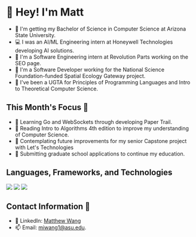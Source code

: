 # 👋 Hey! I'm Matt

- 📓 I'm getting my Bachelor of Science in Computer Science at Arizona State University.
- 💻 I was an AI/ML Engineering intern at Honeywell Technologies developing AI solutions.
- 🚗 I'm a Software Engineering intern at Revolution Parts working on the SEO page.
- 💼 I'm a Software Developer working for the National Science Foundation-funded Spatial Ecology Gateway project.
- 📝 I've been a UGTA for Principles of Programming Languages and Intro to Theoretical Computer Science.
  
## This Month's Focus 📌

- 🔭 Learning Go and WebSockets through developing Paper Trail.
- 📘 Reading Intro to Algorithms 4th edition to improve my understanding of Computer Science.
- 🤔 Contemplating future improvements for my senior Capstone project with Let's Technologies
- 🏫 Submitting graduate school applications to continue my education.

## Languages, Frameworks, and Technologies

<img src="https://skillicons.dev/icons?i=python,c,cs,cpp,js,ts,r,php,go,bash,rust"/>

<img src="https://skillicons.dev/icons?i=react,nodejs,net,django,flask,pytorch,sklearn,tensorflow,postgres,mysql,mongodb"/>

<img src="https://skillicons.dev/icons?i=azure,gcp,aws,linux,docker,terraform,github,webstorm,powershell,vscode,visualstudio"/>

## Contact Information 📲

- 🔗 LinkedIn: [Matthew Wang](https://www.linkedin.com/in/matthew-wang-cs/)
- 📫 Email: [miwang1@asu.edu](mailto:miwang1@asu.edu).
